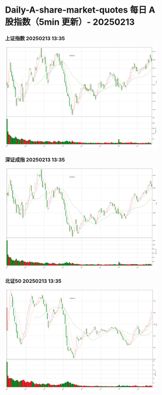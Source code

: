 
# Daily-A-share-market-quotes 每日 A 股指数（5min 更新）- 20250213

### 上证指数 20250213 13:35
![](./fig/2025/2/20250213-sh000001.png)

### 深证成指 20250213 13:35
![](./fig/2025/2/20250213-sz399001.png)

### 北证50 20250213 13:35
![](./fig/2025/2/20250213-bj899050.png)
